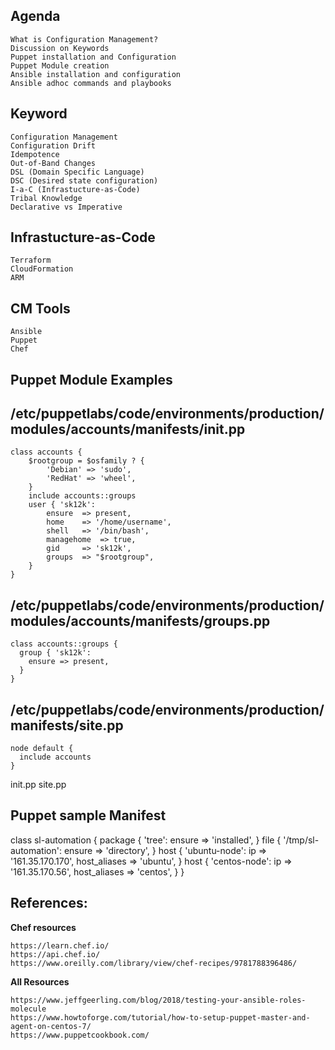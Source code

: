 
## Agenda

    What is Configuration Management?
    Discussion on Keywords
    Puppet installation and Configuration
    Puppet Module creation
    Ansible installation and configuration
    Ansible adhoc commands and playbooks


## Keyword

    Configuration Management
    Configuration Drift
    Idempotence
    Out-of-Band Changes
    DSL (Domain Specific Language)
    DSC (Desired state configuration)
    I-a-C (Infrastucture-as-Code)
    Tribal Knowledge
    Declarative vs Imperative


## Infrastucture-as-Code

    Terraform
    CloudFormation
    ARM

## CM Tools

    Ansible
    Puppet
    Chef

## ##########################
## Puppet Module Examples
## ##########################

## /etc/puppetlabs/code/environments/production/modules/accounts/manifests/init.pp

    class accounts {
        $rootgroup = $osfamily ? {
            'Debian' => 'sudo',
            'RedHat' => 'wheel',
        }
        include accounts::groups
        user { 'sk12k':
            ensure  => present,
            home    => '/home/username',
            shell   => '/bin/bash',
            managehome  => true,
            gid     => 'sk12k',
            groups  => "$rootgroup",
        }
    }

## /etc/puppetlabs/code/environments/production/modules/accounts/manifests/groups.pp

    class accounts::groups {
      group { 'sk12k':
        ensure => present,
      }
    }

## /etc/puppetlabs/code/environments/production/manifests/site.pp

    node default {
      include accounts
    }

init.pp
site.pp

## Puppet sample Manifest

class sl-automation {
  package { 'tree':
    ensure => 'installed',
  }
  file { '/tmp/sl-automation':
    ensure => 'directory',
  }
  host { 'ubuntu-node':
    ip           => '161.35.170.170',
    host_aliases => 'ubuntu',
  }
  host { 'centos-node':
    ip           => '161.35.170.56',
    host_aliases => 'centos',
  }
}





## References:

  **Chef resources**

    https://learn.chef.io/
    https://api.chef.io/
    https://www.oreilly.com/library/view/chef-recipes/9781788396486/

  **All Resources**

    https://www.jeffgeerling.com/blog/2018/testing-your-ansible-roles-molecule
    https://www.howtoforge.com/tutorial/how-to-setup-puppet-master-and-agent-on-centos-7/
    https://www.puppetcookbook.com/


